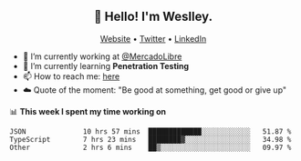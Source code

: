 <h2 align="center">👋 Hello! I'm Weslley.</h2>
<p align="center">
  <a href="http://weslleyneri.com.br">Website</a> •
  <a href="https://twitter.com/Weslley_Neri">Twitter</a> •
  <a href="https://www.linkedin.com/in/weslley-neri-3658908b">LinkedIn</a>
</p>


- 🔭 I’m currently working at [@MercadoLibre](https://github.com/mercadolibre)
- 🌱 I’m currently learning **Penetration Testing**
- 📫 How to reach me: [here](mailto:weslley39@gmail.com)
- ☁️ Quote of the moment: "Be good at something, get good or give up"

📊 **This week I spent my time working on**
<!--START_SECTION:waka-->

```text
JSON              10 hrs 57 mins  █████████████░░░░░░░░░░░░   51.87 %
TypeScript        7 hrs 23 mins   ████████▓░░░░░░░░░░░░░░░░   34.98 %
Other             2 hrs 6 mins    ██▒░░░░░░░░░░░░░░░░░░░░░░   09.97 %
```

<!--END_SECTION:waka-->

<!-- Inspired by https://github.com/gruselhaus/gruselhaus -->